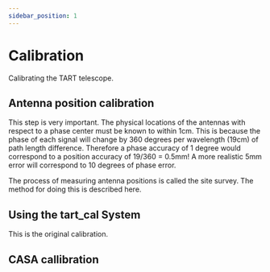```yaml
---
sidebar_position: 1
---
```


# Calibration

Calibrating the TART telescope.

## Antenna position calibration

This step is very important. The physical locations of the antennas with respect to a phase center must be known to within 1cm. This is because the phase of each signal will change by 360 degrees per wavelength (19cm) of path length difference. Therefore a phase accuracy of 1 degree would correspond to a position accuracy of 19/360 = 0.5mm! A more realistic 5mm error will correspond to 10 degrees of phase error.

The process of measuring antenna positions is called the site survey.  The method for doing this is described here.

## Using the tart_cal System

This is the original calibration.

## CASA callibration


